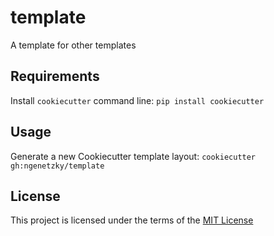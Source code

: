 template
========

A template for other templates

Requirements
------------
Install `cookiecutter` command line: `pip install cookiecutter`    

Usage
-----
Generate a new Cookiecutter template layout: `cookiecutter gh:ngenetzky/template`    

License
-------
This project is licensed under the terms of the [MIT License](/LICENSE)
